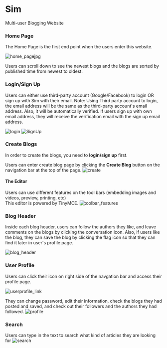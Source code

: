 # Sim
 Multi-user Blogging Website

### Home Page
The Home Page is the first end point when the users enter this website.

![home_pagejpg](https://user-images.githubusercontent.com/28681598/95688211-0e899c00-0bce-11eb-8512-83db206718e0.jpg)

Users can scroll down to see the newest blogs and the blogs are sorted by published time from newest to oldest.


### Login/Sign Up

Users can either use third-party account (Google/Facebook) to login OR sign up with Sim with their email.
Note: Using Third party account to login, the email address will be the same as the third-party account's email address. Also, it will be automatically verified.
If users sign up with own email address, they will receive the verification email with the sign up email address.

![login](https://user-images.githubusercontent.com/28681598/95688259-7f30b880-0bce-11eb-8568-715e11c7e425.jpg)
![SignUp](https://user-images.githubusercontent.com/28681598/95688258-79d36e00-0bce-11eb-9e6d-46a7978bc7d6.jpg)


### Create Blogs
In order to create the blogs, you need to **login/sign up** first.

Users can enter create blog page by clicking the **Create Blog** button on the navigation bar at the top of the page.
![create](https://user-images.githubusercontent.com/28681598/95688404-83110a80-0bcf-11eb-9ac6-d5bc1bd99e9e.jpg)

#### The Editor
Users can use different features on the tool bars (embedding images and videos, preview, printing, etc)
<br>
This editor is powered by TinyMCE.
![toolbar_features](https://user-images.githubusercontent.com/28681598/95688457-f4e95400-0bcf-11eb-9f8f-7a7f67d4f505.jpg)


### Blog Header
Inside each blog header, users can follow the authors they like, and leave comments on the blogs by clicking the conversation icon.
Also, if users like the blog, they can save the blog by clicking the flag icon so that they can find it later in user's profile page.

![blog_header](https://user-images.githubusercontent.com/28681598/95688530-98d2ff80-0bd0-11eb-8cf5-eeac6c870409.jpg)

### User Profile
Users can click their icon on right side of the navgation bar and access their profile page.

![userprofile_link](https://user-images.githubusercontent.com/28681598/95689270-2a447080-0bd5-11eb-9fc8-f15e99fde473.jpg)

They can change password, edit their information, check the blogs they had posted and saved, and check out their followers and the authors they had followed.
![profile](https://user-images.githubusercontent.com/28681598/95689272-2fa1bb00-0bd5-11eb-9de2-aaaa9e897bf4.jpg)

### Search
Users can type in the text to search what kind of articles they are looking for
![search](https://user-images.githubusercontent.com/28681598/95689467-94a9e080-0bd6-11eb-8ee3-a988f67a3bb9.jpg)

